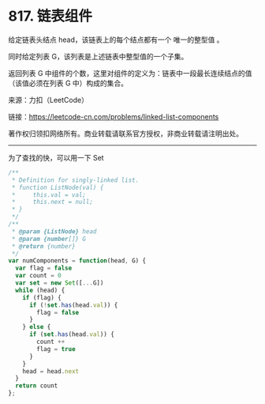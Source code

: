 # 817. 链表组件

给定链表头结点 head，该链表上的每个结点都有一个 唯一的整型值 。

同时给定列表 G，该列表是上述链表中整型值的一个子集。

返回列表 G 中组件的个数，这里对组件的定义为：链表中一段最长连续结点的值（该值必须在列表 G 中）构成的集合。

来源：力扣（LeetCode）

链接：<https://leetcode-cn.com/problems/linked-list-components>

著作权归领扣网络所有。商业转载请联系官方授权，非商业转载请注明出处。

---

为了查找的快，可以用一下 Set

```js
/**
 * Definition for singly-linked list.
 * function ListNode(val) {
 *     this.val = val;
 *     this.next = null;
 * }
 */
/**
 * @param {ListNode} head
 * @param {number[]} G
 * @return {number}
 */
var numComponents = function(head, G) {
  var flag = false
  var count = 0
  var set = new Set([...G])
  while (head) {
    if (flag) {
      if (!set.has(head.val)) {
        flag = false
      }
    } else {
      if (set.has(head.val)) {
        count ++
        flag = true
      }
    }
    head = head.next
  }
  return count
};
```
